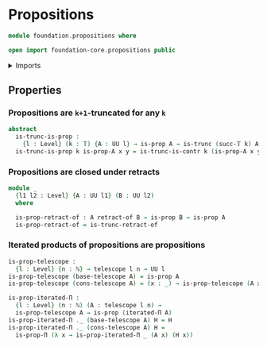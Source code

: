 # Propositions

```agda
module foundation.propositions where

open import foundation-core.propositions public
```

<details><summary>Imports</summary>

```agda
open import elementary-number-theory.natural-numbers

open import foundation.contractible-types
open import foundation.iterated-dependent-product-types
open import foundation.telescopes
open import foundation.universe-levels

open import foundation-core.retractions
open import foundation-core.truncated-types
open import foundation-core.truncation-levels
```

</details>

## Properties

### Propositions are `k+1`-truncated for any `k`

```agda
abstract
  is-trunc-is-prop :
    {l : Level} (k : 𝕋) {A : UU l} → is-prop A → is-trunc (succ-𝕋 k) A
  is-trunc-is-prop k is-prop-A x y = is-trunc-is-contr k (is-prop-A x y)
```

### Propositions are closed under retracts

```agda
module _
  {l1 l2 : Level} {A : UU l1} (B : UU l2)
  where

  is-prop-retract-of : A retract-of B → is-prop B → is-prop A
  is-prop-retract-of = is-trunc-retract-of
```

### Iterated products of propositions are propositions

```agda
is-prop-telescope :
  {l : Level} {n : ℕ} → telescope l n → UU l
is-prop-telescope (base-telescope A) = is-prop A
is-prop-telescope (cons-telescope A) = (x : _) → is-prop-telescope (A x)

is-prop-iterated-Π :
  {l : Level} (n : ℕ) (A : telescope l n) →
  is-prop-telescope A → is-prop (iterated-Π A)
is-prop-iterated-Π ._ (base-telescope A) H = H
is-prop-iterated-Π ._ (cons-telescope A) H =
  is-prop-Π (λ x → is-prop-iterated-Π _ (A x) (H x))
```
